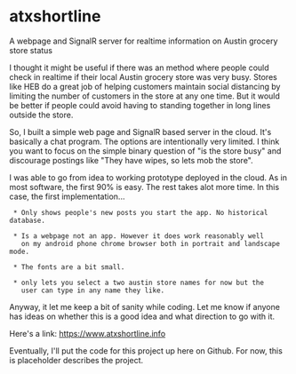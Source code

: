 # atxshortline
A webpage and SignalR server for realtime information on Austin grocery store status

I thought it might be useful 
if there was an method where people could check in realtime 
if their local Austin grocery store was very busy. Stores like HEB do a great
job of helping customers maintain social distancing by limiting the
number of customers in the store at any one time.  But it would
be better if people could avoid having to standing together in long lines
outside the store.

So, I built a simple web page and SignalR based server in the cloud.
It's basically a chat program.  The options are intentionally very limited.
I think you want to focus on the simple binary question of "is the store
busy" and discourage postings like "They have wipes, so lets mob the store".

I was able to go from idea to working prototype deployed in the cloud.
As in most software, the first 90% is easy. The rest takes alot more time.
In this case, the first implementation...

     * Only shows people's new posts you start the app. No historical database.
     
     * Is a webpage not an app. However it does work reasonably well
       on my android phone chrome browser both in portrait and landscape mode.
       
     * The fonts are a bit small.
     
     * only lets you select a two austin store names for now but the
       user can type in any name they like.

Anyway, it let me keep a bit of sanity while coding.
Let me know if anyone has ideas on whether this is a good idea and what
direction to go with it.  

Here's a link:  https://www.atxshortline.info

Eventually, I'll put the code for this project up here on Github.
For now, this is placeholder describes the project.

